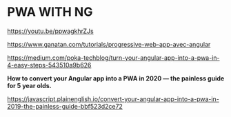# PWA WITH NG


https://youtu.be/ppwagkhrZJs

https://www.ganatan.com/tutorials/progressive-web-app-avec-angular

https://medium.com/poka-techblog/turn-your-angular-app-into-a-pwa-in-4-easy-steps-543510a9b626

**How to convert your Angular app into a PWA in 2020 — the painless guide for 5 year olds.**

https://javascript.plainenglish.io/convert-your-angular-app-into-a-pwa-in-2019-the-painless-guide-bbf523d2ce72

